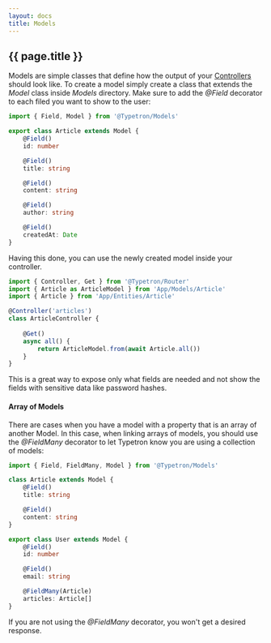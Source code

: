 ```yaml
---
layout: docs
title: Models
---
```


## {{ page.title }}

Models are simple classes that define how the output of your [Controllers](/docs/controllers) should look like.
To create a model simply create a class that extends the _Model_ class inside _Models_ directory.
Make sure to add the _@Field_ decorator to each filed you want to show to the user:

```ts
import { Field, Model } from '@Typetron/Models'

export class Article extends Model {
    @Field()
    id: number

    @Field()
    title: string

    @Field()
    content: string

    @Field()
    author: string

    @Field()
    createdAt: Date
}

```

Having this done, you can use the newly created model inside your controller.
```ts
import { Controller, Get } from '@Typetron/Router' 
import { Article as ArticleModel } from 'App/Models/Article'
import { Article } from 'App/Entities/Article'

@Controller('articles')
class ArticleController {
    
    @Get()
    async all() {
        return ArticleModel.from(await Article.all())
    }
}
```

This is a great way to expose only what fields are needed and not show the fields with sensitive data like password hashes.

#### Array of Models
There are cases when you have a model with a property that is an array of another Model. In this case, when linking arrays
of models, you should use the _@FieldMany_ decorator to let Typetron know you are using a collection of models:

```ts
import { Field, FieldMany, Model } from '@Typetron/Models'

class Article extends Model {
    @Field()
    title: string

    @Field()
    content: string
}

export class User extends Model {
    @Field()
    id: number

    @Field()
    email: string

    @FieldMany(Article)
    articles: Article[]
}
```

If you are not using the _@FieldMany_ decorator, you won't get a desired response.
